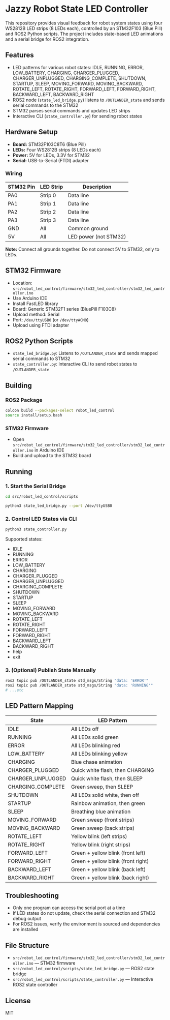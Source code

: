 # Jazzy Robot State LED Controller

This repository provides visual feedback for robot system states using four WS2812B LED strips (8 LEDs each), controlled by an STM32F103 (Blue Pill) and ROS2 Python scripts. The project includes state-based LED animations and a serial bridge for ROS2 integration.

## Features
- LED patterns for various robot states: IDLE, RUNNING, ERROR, LOW_BATTERY, CHARGING, CHARGER_PLUGGED, CHARGER_UNPLUGGED, CHARGING_COMPLETE, SHUTDOWN, STARTUP, SLEEP, MOVING_FORWARD, MOVING_BACKWARD, ROTATE_LEFT, ROTATE_RIGHT, FORWARD_LEFT, FORWARD_RIGHT, BACKWARD_LEFT, BACKWARD_RIGHT
- ROS2 node (`state_led_bridge.py`) listens to `/OUTLANDER_state` and sends serial commands to the STM32
- STM32 parses serial commands and updates LED strips
- Interactive CLI (`state_controller.py`) for sending robot states

## Hardware Setup
- **Board:** STM32F103C8T6 (Blue Pill)
- **LEDs:** Four WS2812B strips (8 LEDs each)
- **Power:** 5V for LEDs, 3.3V for STM32
- **Serial:** USB-to-Serial (FTDI) adapter

### Wiring
| STM32 Pin | LED Strip | Description         |
|-----------|-----------|---------------------|
| PA0       | Strip 0   | Data line           |
| PA1       | Strip 1   | Data line           |
| PA2       | Strip 2   | Data line           |
| PA3       | Strip 3   | Data line           |
| GND       | All       | Common ground       |
| 5V        | All       | LED power (not STM32)|

**Note:** Connect all grounds together. Do not connect 5V to STM32, only to LEDs.

## STM32 Firmware
- Location: `src/robot_led_control/firmware/stm32_led_controller/stm32_led_controller.ino`
- Use Arduino IDE
- Install FastLED library
- Board: Generic STM32F1 series (BluePill F103C8)
- Upload method: Serial
- Port: `/dev/ttyUSB0` (or `/dev/ttyACM0`)
- Upload using FTDI adapter

## ROS2 Python Scripts
- `state_led_bridge.py`: Listens to `/OUTLANDER_state` and sends mapped serial commands to STM32
- `state_controller.py`: Interactive CLI to send robot states to `/OUTLANDER_state`

## Building
### ROS2 Package
```bash
colcon build --packages-select robot_led_control
source install/setup.bash
```

### STM32 Firmware
- Open `src/robot_led_control/firmware/stm32_led_controller/stm32_led_controller.ino` in Arduino IDE
- Build and upload to the STM32 board

## Running
### 1. Start the Serial Bridge
```bash
cd src/robot_led_control/scripts

python3 state_led_bridge.py --port /dev/ttyUSB0
```

### 2. Control LED States via CLI
```bash
python3 state_controller.py
```
Supported states:
- IDLE
- RUNNING
- ERROR
- LOW_BATTERY
- CHARGING
- CHARGER_PLUGGED
- CHARGER_UNPLUGGED
- CHARGING_COMPLETE
- SHUTDOWN
- STARTUP
- SLEEP
- MOVING_FORWARD
- MOVING_BACKWARD
- ROTATE_LEFT
- ROTATE_RIGHT
- FORWARD_LEFT
- FORWARD_RIGHT
- BACKWARD_LEFT
- BACKWARD_RIGHT
- help
- exit

### 3. (Optional) Publish State Manually
```bash
ros2 topic pub /OUTLANDER_state std_msgs/String "data: 'ERROR'"
ros2 topic pub /OUTLANDER_state std_msgs/String "data: 'RUNNING'"
# ...etc
```

## LED Pattern Mapping
| State              | LED Pattern                        |
|--------------------|------------------------------------|
| IDLE               | All LEDs off                       |
| RUNNING            | All LEDs solid green               |
| ERROR              | All LEDs blinking red              |
| LOW_BATTERY        | All LEDs blinking yellow           |
| CHARGING           | Blue chase animation               |
| CHARGER_PLUGGED    | Quick white flash, then CHARGING   |
| CHARGER_UNPLUGGED  | Quick white flash, then SLEEP      |
| CHARGING_COMPLETE  | Green sweep, then SLEEP            |
| SHUTDOWN           | All LEDs solid white, then off     |
| STARTUP            | Rainbow animation, then green      |
| SLEEP              | Breathing blue animation           |
| MOVING_FORWARD     | Green sweep (front strips)         |
| MOVING_BACKWARD    | Green sweep (back strips)          |
| ROTATE_LEFT        | Yellow blink (left strips)         |
| ROTATE_RIGHT       | Yellow blink (right strips)        |
| FORWARD_LEFT       | Green + yellow blink (front left)  |
| FORWARD_RIGHT      | Green + yellow blink (front right) |
| BACKWARD_LEFT      | Green + yellow blink (back left)   |
| BACKWARD_RIGHT     | Green + yellow blink (back right)  |

## Troubleshooting
- Only one program can access the serial port at a time
- If LED states do not update, check the serial connection and STM32 debug output
- For ROS2 issues, verify the environment is sourced and dependencies are installed

## File Structure
- `src/robot_led_control/firmware/stm32_led_controller/stm32_led_controller.ino` — STM32 firmware
- `src/robot_led_control/scripts/state_led_bridge.py` — ROS2 state bridge
- `src/robot_led_control/scripts/state_controller.py` — Interactive ROS2 state controller

## License
MIT
